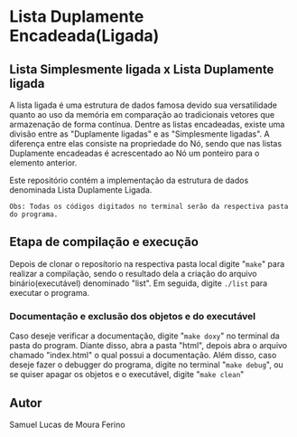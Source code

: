 # Lista Duplamente Encadeada(Ligada)

## Lista Simplesmente ligada x Lista Duplamente ligada

A lista ligada é uma estrutura de dados famosa devido sua versatilidade quanto ao uso da memória
em comparação ao tradicionais vetores que armazenação de forma contínua. Dentre as listas encadeadas,
existe uma divisão entre as "Duplamente ligadas" e as "Simplesmente ligadas". A diferença entre elas 
consiste na propriedade do Nó, sendo que nas listas Duplamente encadeadas é acrescentado ao Nó um 
ponteiro para o elemento anterior.

Este repositório contém a implementação da estrutura de dados denominada Lista Duplamente Ligada. 

	Obs: Todas os códigos digitados no terminal serão da respectiva pasta do programa.

## Etapa de compilação e execução

 Depois de clonar o reposítorio na respectiva pasta local digite "<code>make</code>" para 
realizar a compilação, sendo o resultado dela a criação do arquivo binário(executável) 
denominado "list". Em seguida, digite <code>./list</code> para executar o programa.

###  Documentação e exclusão dos objetos e do executável

  Caso deseje verificar a documentação, digite "<code>make doxy</code>" no terminal da pasta
do program. Diante disso, abra a pasta "html", depois abra o arquivo chamado "index.html" o qual possui a documentação.
  Além disso, caso deseje fazer o debugger do programa, digite no terminal "<code>make debug</code>", ou se quiser 
 apagar os objetos e o executável, digite "<code>make clean</code>"


## Autor

Samuel Lucas de Moura Ferino

